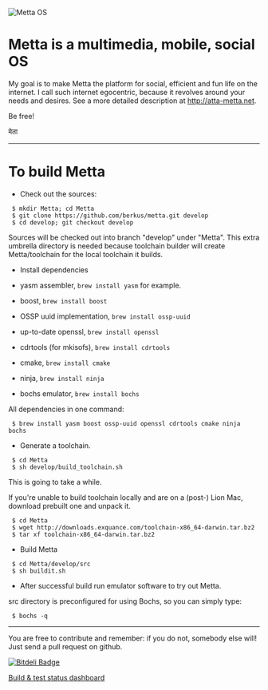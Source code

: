![Metta OS](https://raw.github.com/berkus/metta/master/docs/metta.png)

Metta is a multimedia, mobile, social OS
========================================

My goal is to make Metta the platform for social, efficient and fun life on the internet. I call such internet egocentric, because it revolves around your needs and desires. See a more detailed description at http://atta-metta.net.

Be free!

मेता

-----------------------------------------

To build Metta
==============

 * Check out the sources:

```
 $ mkdir Metta; cd Metta
 $ git clone https://github.com/berkus/metta.git develop
 $ cd develop; git checkout develop
```

Sources will be checked out into branch "develop" under "Metta". This extra umbrella directory is needed because toolchain builder will create Metta/toolchain for the local toolchain it builds.

 * Install dependencies

  * yasm assembler, `brew install yasm` for example.
  * boost, `brew install boost`
  * OSSP uuid implementation, `brew install ossp-uuid`
  * up-to-date openssl, `brew install openssl`
  * cdrtools (for mkisofs), `brew install cdrtools`
  * cmake, `brew install cmake`
  * ninja, `brew install ninja`
  * bochs emulator, `brew install bochs`

All dependencies in one command:
```
 $ brew install yasm boost ossp-uuid openssl cdrtools cmake ninja bochs
```

 * Generate a toolchain.

```
 $ cd Metta
 $ sh develop/build_toolchain.sh
```

This is going to take a while.

If you're unable to build toolchain locally and are on a (post-) Lion Mac, download prebuilt one and unpack it.

```
 $ cd Metta
 $ wget http://downloads.exquance.com/toolchain-x86_64-darwin.tar.bz2
 $ tar xf toolchain-x86_64-darwin.tar.bz2
```

 * Build Metta

```
 $ cd Metta/develop/src
 $ sh buildit.sh
```

 * After successful build run emulator software to try out Metta.

src directory is preconfigured for using Bochs, so you can simply type:

```
 $ bochs -q
```

-----------------------------------------

You are free to contribute and remember: if you do not, somebody else will!
Just send a pull request on github.

[![Bitdeli Badge](https://d2weczhvl823v0.cloudfront.net/berkus/metta/trend.png)](https://bitdeli.com/free "Bitdeli Badge")

[Build & test status dashboard](https://github.com/berkus/metta/wiki/Dashboard)
